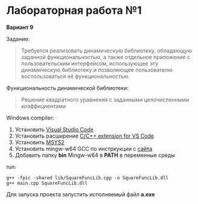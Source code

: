 # Лабораторная работа №1
**Вариант 9**

Задание:
> Требуется реализовать динамическую библиотеку,
обладающую заданной функциональностью, а также отдельное
приложение с пользовательским интерфейсом, использующее эту
динамическую библиотеку и позволяющее пользователю
воспользоваться её функциональностью

Функциональность динамической библиотеки:
> Решение квадратного уравнения с заданными целочисленными коэффициентами

Windows compiler:

1. Установить [Visual Studio Code](https://code.visualstudio.com/download)
2. Установить расширение [C/C++ extension for VS Code](https://marketplace.visualstudio.com/items?itemName=ms-vscode.cpptools)
3. Установить [MSYS2](https://github.com/msys2/msys2-installer/releases/download/2021-06-04/msys2-x86_64-20210604.exe)
4. Установить mingw-w64 GCC по инстркукции с [сайта](https://www.msys2.org/) 
5. Добавить папку **bin** Mingw-w64 в **PATH** в переменные среды


run:
```
g++ -fpic -shared lib/SquareFuncLib.cpp -o SquareFuncLib.dll
g++ main.cpp SquareFuncLib.dll
```

Для запуска проекта запустить исполняемый файл **a.exe**
